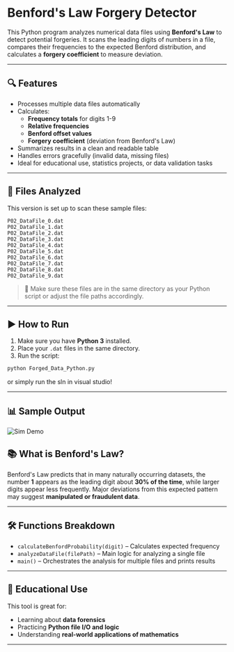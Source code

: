 # Benford's Law Forgery Detector

This Python program analyzes numerical data files using **Benford's Law** to detect potential forgeries. It scans the leading digits of numbers in a file, compares their frequencies to the expected Benford distribution, and calculates a **forgery coefficient** to measure deviation.

---

## 🔍 Features

- Processes multiple data files automatically
- Calculates:
  - **Frequency totals** for digits 1-9
  - **Relative frequencies**
  - **Benford offset values**
  - **Forgery coefficient** (deviation from Benford's Law)
- Summarizes results in a clean and readable table
- Handles errors gracefully (invalid data, missing files)
- Ideal for educational use, statistics projects, or data validation tasks

---

## 📁 Files Analyzed

This version is set up to scan these sample files:

```
P02_DataFile_0.dat
P02_DataFile_1.dat
P02_DataFile_2.dat
P02_DataFile_3.dat
P02_DataFile_4.dat
P02_DataFile_5.dat
P02_DataFile_6.dat
P02_DataFile_7.dat
P02_DataFile_8.dat
P02_DataFile_9.dat
```

> 📌 Make sure these files are in the same directory as your Python script or adjust the file paths accordingly.

---

## ▶️ How to Run

1. Make sure you have **Python 3** installed.
2. Place your `.dat` files in the same directory.
3. Run the script:

```bash
python Forged_Data_Python.py
```

or simply run the sln in visual studio!

---

## 📊 Sample Output

![Sim Demo](./demo.gif)


## 📚 What is Benford's Law?

Benford's Law predicts that in many naturally occurring datasets, the number **1** appears as the leading digit about **30% of the time**, while larger digits appear less frequently. Major deviations from this expected pattern may suggest **manipulated or fraudulent data**.

---

## 🛠️ Functions Breakdown

- `calculateBenfordProbability(digit)` – Calculates expected frequency
- `analyzeDataFile(filePath)` – Main logic for analyzing a single file
- `main()` – Orchestrates the analysis for multiple files and prints results

---


## 🧠 Educational Use

This tool is great for:
- Learning about **data forensics**
- Practicing **Python file I/O and logic**
- Understanding **real-world applications of mathematics**

---
